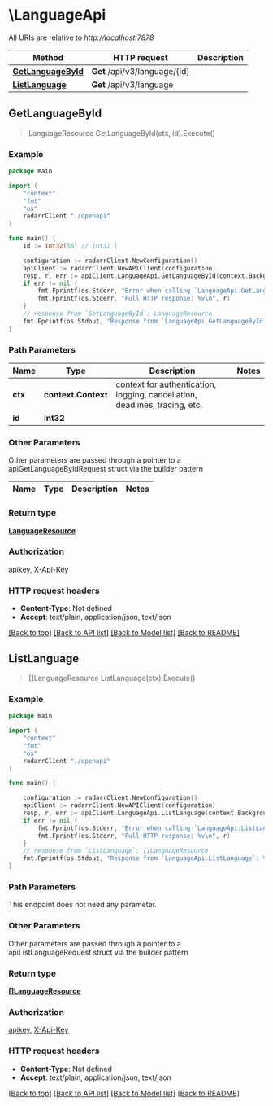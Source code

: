 # \LanguageApi

All URIs are relative to *http://localhost:7878*

Method | HTTP request | Description
------------- | ------------- | -------------
[**GetLanguageById**](LanguageApi.md#GetLanguageById) | **Get** /api/v3/language/{id} | 
[**ListLanguage**](LanguageApi.md#ListLanguage) | **Get** /api/v3/language | 



## GetLanguageById

> LanguageResource GetLanguageById(ctx, id).Execute()



### Example

```go
package main

import (
    "context"
    "fmt"
    "os"
    radarrClient "./openapi"
)

func main() {
    id := int32(56) // int32 | 

    configuration := radarrClient.NewConfiguration()
    apiClient := radarrClient.NewAPIClient(configuration)
    resp, r, err := apiClient.LanguageApi.GetLanguageById(context.Background(), id).Execute()
    if err != nil {
        fmt.Fprintf(os.Stderr, "Error when calling `LanguageApi.GetLanguageById``: %v\n", err)
        fmt.Fprintf(os.Stderr, "Full HTTP response: %v\n", r)
    }
    // response from `GetLanguageById`: LanguageResource
    fmt.Fprintf(os.Stdout, "Response from `LanguageApi.GetLanguageById`: %v\n", resp)
}
```

### Path Parameters


Name | Type | Description  | Notes
------------- | ------------- | ------------- | -------------
**ctx** | **context.Context** | context for authentication, logging, cancellation, deadlines, tracing, etc.
**id** | **int32** |  | 

### Other Parameters

Other parameters are passed through a pointer to a apiGetLanguageByIdRequest struct via the builder pattern


Name | Type | Description  | Notes
------------- | ------------- | ------------- | -------------


### Return type

[**LanguageResource**](LanguageResource.md)

### Authorization

[apikey](../README.md#apikey), [X-Api-Key](../README.md#X-Api-Key)

### HTTP request headers

- **Content-Type**: Not defined
- **Accept**: text/plain, application/json, text/json

[[Back to top]](#) [[Back to API list]](../README.md#documentation-for-api-endpoints)
[[Back to Model list]](../README.md#documentation-for-models)
[[Back to README]](../README.md)


## ListLanguage

> []LanguageResource ListLanguage(ctx).Execute()



### Example

```go
package main

import (
    "context"
    "fmt"
    "os"
    radarrClient "./openapi"
)

func main() {

    configuration := radarrClient.NewConfiguration()
    apiClient := radarrClient.NewAPIClient(configuration)
    resp, r, err := apiClient.LanguageApi.ListLanguage(context.Background()).Execute()
    if err != nil {
        fmt.Fprintf(os.Stderr, "Error when calling `LanguageApi.ListLanguage``: %v\n", err)
        fmt.Fprintf(os.Stderr, "Full HTTP response: %v\n", r)
    }
    // response from `ListLanguage`: []LanguageResource
    fmt.Fprintf(os.Stdout, "Response from `LanguageApi.ListLanguage`: %v\n", resp)
}
```

### Path Parameters

This endpoint does not need any parameter.

### Other Parameters

Other parameters are passed through a pointer to a apiListLanguageRequest struct via the builder pattern


### Return type

[**[]LanguageResource**](LanguageResource.md)

### Authorization

[apikey](../README.md#apikey), [X-Api-Key](../README.md#X-Api-Key)

### HTTP request headers

- **Content-Type**: Not defined
- **Accept**: text/plain, application/json, text/json

[[Back to top]](#) [[Back to API list]](../README.md#documentation-for-api-endpoints)
[[Back to Model list]](../README.md#documentation-for-models)
[[Back to README]](../README.md)


